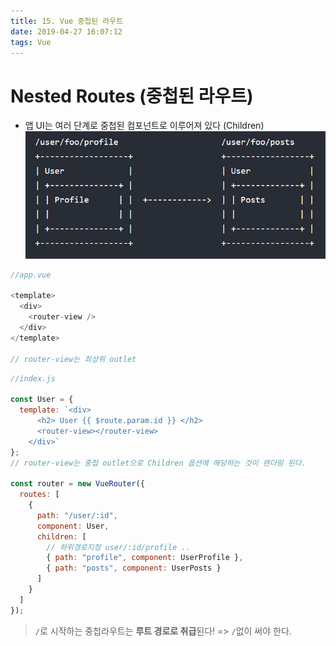 ```yaml
---
title: 15. Vue 중첩된 라우트
date: 2019-04-27 16:07:12
tags: Vue
---
```


# Nested Routes (중첩된 라우트)

- 앱 UI는 여러 단계로 중첩된 컴포넌트로 이루어져 있다 (Children)
  ![nested](https://github.com/songji1165/songji1165.github.io/blob/build/source/_posts/vue/nesty.jpg?raw=true)

```js
//app.vue

<template>
  <div>
    <router-view />
  </div>
</template>

// router-view는 최상위 outlet
```

```js
//index.js

const User = {
  template: `<div>
      <h2> User {{ $route.param.id }} </h2>
      <router-view></router-view>
    </div>`
};
// router-view는 중첩 outlet으로 Children 옵션에 해당하는 것이 렌더링 된다.

const router = new VueRouter({
  routes: [
    {
      path: "/user/:id",
      component: User,
      children: [
        // 하위경로지정 user/:id/profile ..
        { path: "profile", component: UserProfile },
        { path: "posts", component: UserPosts }
      ]
    }
  ]
});
```

> `/`로 시작하는 중첩라우트는 **루트 경로로 취급**된다! => `/`없이 써야 한다.
